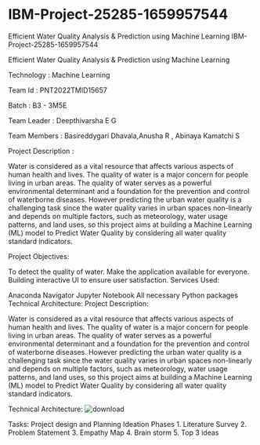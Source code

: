 # IBM-Project-25285-1659957544
Efficient Water Quality Analysis &amp; Prediction using Machine Learning
IBM-Project-25285-1659957544

Efficient Water Quality Analysis & Prediction using Machine Learning

Technology : Machine Learning

Team Id : PNT2022TMID15657

Batch : B3 - 3M5E

Team Leader : Deepthivarsha E G

Team Members : Basireddygari Dhavala,Anusha R , Abinaya Kamatchi S

Project Description :

Water is considered as a vital resource that affects various aspects of human health and lives. The quality of water is a major concern for people living in urban areas. The quality of water serves as a powerful environmental determinant and a foundation for the prevention and control of waterborne diseases. However predicting the urban water quality is a challenging task since the water quality varies in urban spaces non-linearly and depends on multiple factors, such as meteorology, water usage patterns, and land uses, so this project aims at building a Machine Learning (ML) model to Predict Water Quality by considering all water quality standard indicators.

Project Objectives:

To detect the quality of water.
Make the application available for everyone.
Building interactive UI to ensure user satisfaction.
Services Used:

Anaconda Navigator
Jupyter Notebook
All necessary Python packages
Technical Architecture:
Project Description:

Water is considered as a vital resource that affects various aspects of human health and lives. The quality of water is a major concern for people living in urban areas. The quality of water serves as a powerful environmental determinant and a foundation for the prevention and control of waterborne diseases. However predicting the urban water quality is a challenging task since the water quality varies in urban spaces non-linearly and depends on multiple factors, such as meteorology, water usage patterns, and land uses, so this project aims at building a Machine Learning (ML) model to Predict Water Quality by considering all water quality standard indicators.


Technical Architecture:
![download](https://user-images.githubusercontent.com/113917738/192080211-ef1a50da-3c16-4684-9e79-9e434f81e06d.png)



Tasks: Project design and Planning Ideation Phases 1. Literature Survey 2. Problem Statement 3. Empathy Map 4. Brain storm 5. Top 3 ideas
